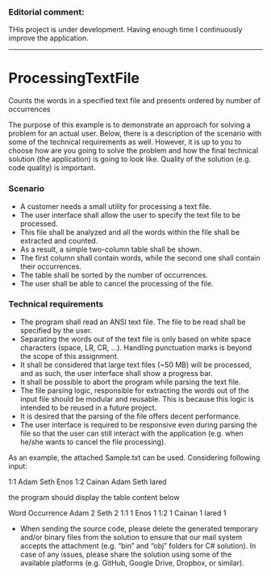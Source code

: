 ### Editorial comment:
THis project is under development. Having enough time I continuously improve the application.

---

# ProcessingTextFile
Counts the words in a specified text file and presents ordered by number of occurrences


The purpose of this example is to demonstrate an approach for solving a problem for an actual user.
Below, there is a description of the scenario with some of the technical requirements as well. 
However, it is up to you to choose how are you going to solve the problem and how the final 
technical solution (the application) is going to look like. 
Quality of the solution (e.g. code quality) is important.

### Scenario ###

-	A customer needs a small utility for processing a text file.
-	The user interface shall allow the user to specify the text file to be processed.
-	This file shall be analyzed and all the words within the file shall be extracted and counted.
-	As a result, a simple two-column table shall be shown.
-	The first column shall contain words, while the second one shall contain their occurrences.
-	The table shall be sorted by the number of occurrences.
-	The user shall be able to cancel the processing of the file.

### Technical requirements ###

-	The program shall read an ANSI text file. The file to be read shall be specified by the user.
-	Separating the words out of the text file is only based on white space characters 
(space, LR, CR, ...). Handling punctuation marks is beyond the scope of this assignment.
-	It shall be considered that large text files (~50 MB) will be processed, and as such, 
the user interface shall show a progress bar.
-	It shall be possible to abort the program while parsing the text file.
-	The file parsing logic, responsible for extracting the words out of the input file should be 
modular and reusable. This is because this logic is intended to be reused in a future project.
-	It is desired that the parsing of the file offers decent performance.
-	The user interface is required to be responsive even during parsing the file so that the user
 can still interact with the application (e.g. when he/she wants to cancel the file processing).
 
As an example, the attached Sample.txt can be used. Considering following input:

1:1 Adam Seth Enos
1:2 Cainan Adam Seth Iared

the program should display the table content below

Word	Occurrence
Adam	2
Seth	2
1:1	    1
Enos	1
1:2	    1
Cainan	1
Iared	1

* When sending the source code, please delete the generated temporary and/or binary files from the
solution to ensure that our mail system accepts the attachment 
(e.g. “bin” and “obj” folders for C# solution). In case of any issues, please share the solution 
using some of the available platforms (e.g. GitHub, Google Drive, Dropbox, or similar).
